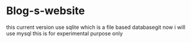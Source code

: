 # Blog-s-website
this current version use sqlite which is a file based databasegit 
now i will use mysql
this is for experimental purpose only